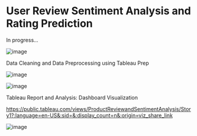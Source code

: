 # User Review Sentiment Analysis and Rating Prediction
In progress...

![image](https://github.com/kk-ykos/Amazon-Sales-Analysis/assets/68120874/67c652fe-828e-4565-b9b9-1e6d178e5315)

Data Cleaning and Data Preprocessing using Tableau Prep

![image](https://github.com/kk-ykos/User-Review-Sentiment-Analysis-Rating-Prediction/assets/68120874/5ce37c3d-0217-4c3b-9bbc-06fdb741a14b)


![image](https://github.com/kk-ykos/Amazon-Sales-Analysis/assets/68120874/b82a6c84-dc6a-4f63-b778-c03c9df98a8d)

Tableau Report and Analysis: Dashboard Visualization

https://public.tableau.com/views/ProductReviewandSentimentAnalysis/Story1?:language=en-US&:sid=&:display_count=n&:origin=viz_share_link

![image](https://github.com/kk-ykos/Product-Review-Sentiment-Analysis-Rating-Prediction/assets/68120874/98f6a42e-c024-46ea-b587-579f6e4ebfae)



